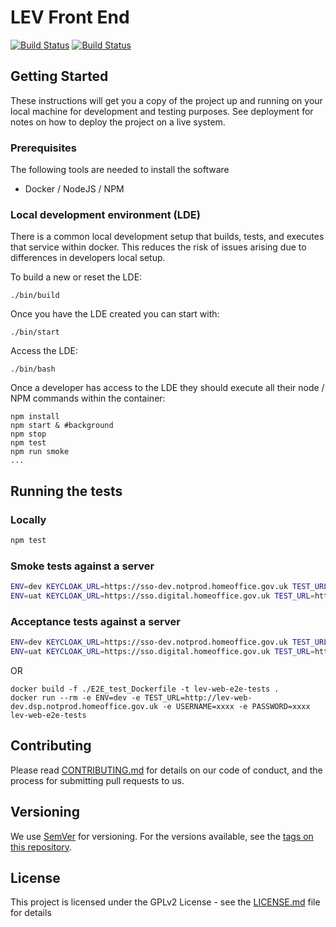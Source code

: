 # LEV Front End

[![Build Status](https://travis-ci.org/UKHomeOffice/lev-web.svg?branch=master)](https://travis-ci.org/UKHomeOffice/lev-web)
[![Build Status](https://drone.digital.homeoffice.gov.uk/api/badges/UKHomeOffice/lev-web/status.svg)](https://drone.digital.homeoffice.gov.uk/UKHomeOffice/lev-web)

## Getting Started

These instructions will get you a copy of the project up and running on your local machine for development and testing purposes. See deployment for notes on how to deploy the project on a live system.

### Prerequisites

The following tools are needed to install the software
- Docker / NodeJS / NPM

### Local development environment (LDE)
There is a common local development setup that builds, tests, and executes that service within docker.
This reduces the risk of issues arising due to differences in developers local setup.

To build a new or reset the LDE:
```shell
./bin/build
```

Once you have the LDE created you can start with:
```shell
./bin/start
```

Access the LDE:
```shell
./bin/bash
```

Once a developer has access to the LDE they should execute all their node / NPM commands within the container:
```shell
npm install
npm start & #background
npm stop
npm test
npm run smoke
...
```


## Running the tests

### Locally
```bash
npm test
```

### Smoke tests against a server
```bash
ENV=dev KEYCLOAK_URL=https://sso-dev.notprod.homeoffice.gov.uk TEST_URL=https://dev.notprod.lev.homeoffice.gov.uk/ TEST_USERNAME=xxxx TEST_PASSWORD=xxxx npm run smoke
ENV=uat KEYCLOAK_URL=https://sso.digital.homeoffice.gov.uk TEST_URL=https://uat.notprod.lev.homeoffice.gov.uk/ TEST_USERNAME=xxxx TEST_PASSWORD=xxxx npm run smoke
```

### Acceptance tests against a server
```bash
ENV=dev KEYCLOAK_URL=https://sso-dev.notprod.homeoffice.gov.uk TEST_URL=https://dev.notprod.lev.homeoffice.gov.uk/ TEST_USERNAME=xxxx TEST_PASSWORD=xxxx npm run acceptance
ENV=uat KEYCLOAK_URL=https://sso.digital.homeoffice.gov.uk TEST_URL=https://uat.notprod.lev.homeoffice.gov.uk/ TEST_USERNAME=xxxx TEST_PASSWORD=xxxx npm run acceptance
```
OR
```
docker build -f ./E2E_test_Dockerfile -t lev-web-e2e-tests .
docker run --rm -e ENV=dev -e TEST_URL=http://lev-web-dev.dsp.notprod.homeoffice.gov.uk -e USERNAME=xxxx -e PASSWORD=xxxx lev-web-e2e-tests
```

## Contributing

Please read [CONTRIBUTING.md](CONTRIBUTING.md) for details on our code of conduct, and the process for submitting pull requests to us.

## Versioning

We use [SemVer](http://semver.org/) for versioning. For the versions available, see the [tags on this repository](https://github.com/your/project/tags).

## License

This project is licensed under the GPLv2 License - see the [LICENSE.md](LICENSE.md) file for details
